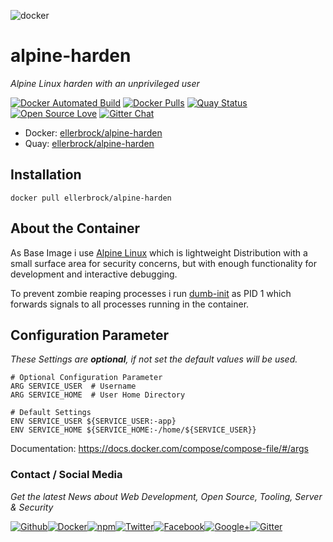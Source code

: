 ![docker](https://github.frapsoft.com/top/docker-security.jpg)

# alpine-harden

_Alpine Linux harden with an unprivileged user_

[![Docker Automated Build](https://img.shields.io/docker/automated/ellerbrock/alpine-harden.svg)](https://hub.docker.com/r/ellerbrock/alpine-harden/) [![Docker Pulls](https://img.shields.io/docker/pulls/ellerbrock/alpine-harden.svg)](https://hub.docker.com/r/ellerbrock/alpine-harden/) [![Quay Status](https://quay.io/repository/ellerbrock/alpine-harden/status)](https://quay.io/repository/ellerbrock/alpine-harden) [![Open Source Love](https://badges.frapsoft.com/os/v1/open-source.svg)](https://github.com/ellerbrock/open-source-badges/) [![Gitter Chat](https://badges.gitter.im/frapsoft/frapsoft.svg)](https://gitter.im/frapsoft/frapsoft/)

- Docker: [ellerbrock/alpine-harden](https://hub.docker.com/r/ellerbrock/alpine-harden/)
- Quay: [ellerbrock/alpine-harden](https://quay.io/repository/ellerbrock/alpine-harden)

## Installation

`docker pull ellerbrock/alpine-harden`

## About the Container

As Base Image i use [Alpine Linux](https://alpinelinux.org/) which is lightweight Distribution with a small surface area for security concerns, but with enough functionality for development and interactive debugging.

To prevent zombie reaping processes i run [dumb-init](https://github.com/Yelp/dumb-init) as PID 1 which forwards signals to all processes running in the container.


## Configuration Parameter

_These Settings are **optional**, if not set the default values will be used._

```
# Optional Configuration Parameter
ARG SERVICE_USER  # Username
ARG SERVICE_HOME  # User Home Directory

# Default Settings
ENV SERVICE_USER ${SERVICE_USER:-app}
ENV SERVICE_HOME ${SERVICE_HOME:-/home/${SERVICE_USER}}
```

Documentation: <https://docs.docker.com/compose/compose-file/#/args>

### Contact / Social Media

_Get the latest News about Web Development, Open Source, Tooling, Server & Security_

[![Github](https://github.frapsoft.com/social/github.png)](https://github.com/ellerbrock/)[![Docker](https://github.frapsoft.com/social/docker.png)](https://hub.docker.com/u/ellerbrock/)[![npm](https://github.frapsoft.com/social/npm.png)](https://www.npmjs.com/~ellerbrock)[![Twitter](https://github.frapsoft.com/social/twitter.png)](https://twitter.com/frapsoft/)[![Facebook](https://github.frapsoft.com/social/facebook.png)](https://www.facebook.com/frapsoft/)[![Google+](https://github.frapsoft.com/social/google-plus.png)](https://plus.google.com/116540931335841862774)[![Gitter](https://github.frapsoft.com/social/gitter.png)](https://gitter.im/frapsoft/frapsoft/)
